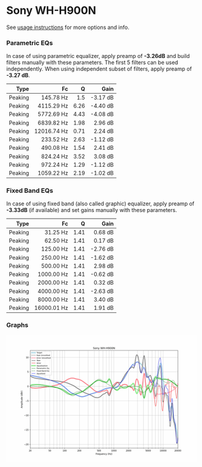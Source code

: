# Sony WH-H900N
See [usage instructions](https://github.com/jaakkopasanen/AutoEq#usage) for more options and info.

### Parametric EQs
In case of using parametric equalizer, apply preamp of **-3.26dB** and build filters manually
with these parameters. The first 5 filters can be used independently.
When using independent subset of filters, apply preamp of **-3.27 dB**.

| Type    | Fc          |    Q | Gain     |
|--------:|------------:|-----:|---------:|
| Peaking | 145.78 Hz   | 1.5  | -3.17 dB |
| Peaking | 4115.29 Hz  | 6.26 | -4.40 dB |
| Peaking | 5772.69 Hz  | 4.43 | -4.08 dB |
| Peaking | 6839.82 Hz  | 1.98 | 2.96 dB  |
| Peaking | 12016.74 Hz | 0.71 | 2.24 dB  |
| Peaking | 233.52 Hz   | 2.63 | -1.12 dB |
| Peaking | 490.08 Hz   | 1.54 | 2.41 dB  |
| Peaking | 824.24 Hz   | 3.52 | 3.08 dB  |
| Peaking | 972.24 Hz   | 1.29 | -1.12 dB |
| Peaking | 1059.22 Hz  | 2.19 | -1.02 dB |

### Fixed Band EQs
In case of using fixed band (also called graphic) equalizer, apply preamp of **-3.33dB**
(if available) and set gains manually with these parameters.

| Type    | Fc          |    Q | Gain     |
|--------:|------------:|-----:|---------:|
| Peaking | 31.25 Hz    | 1.41 | 0.68 dB  |
| Peaking | 62.50 Hz    | 1.41 | 0.17 dB  |
| Peaking | 125.00 Hz   | 1.41 | -2.76 dB |
| Peaking | 250.00 Hz   | 1.41 | -1.62 dB |
| Peaking | 500.00 Hz   | 1.41 | 2.98 dB  |
| Peaking | 1000.00 Hz  | 1.41 | -0.62 dB |
| Peaking | 2000.00 Hz  | 1.41 | 0.32 dB  |
| Peaking | 4000.00 Hz  | 1.41 | -2.63 dB |
| Peaking | 8000.00 Hz  | 1.41 | 3.40 dB  |
| Peaking | 16000.01 Hz | 1.41 | 1.91 dB  |

### Graphs
![](./Sony%20WH-H900N.png)